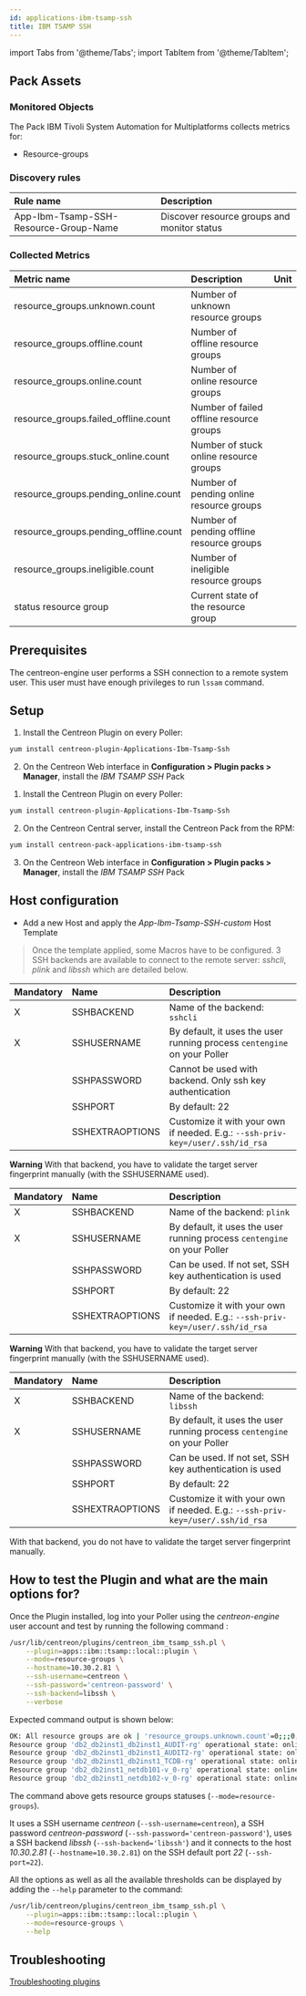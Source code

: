 ```yaml
---
id: applications-ibm-tsamp-ssh
title: IBM TSAMP SSH
---
```

import Tabs from '@theme/Tabs';
import TabItem from '@theme/TabItem';


## Pack Assets

### Monitored Objects

The Pack IBM Tivoli System Automation for Multiplatforms collects metrics for:
* Resource-groups

### Discovery rules

<Tabs groupId="sync">
<TabItem value="Services" label="Services">

| Rule name                             | Description                                 |
| :------------------------------------ | :------------------------------------------ |
| App-Ibm-Tsamp-SSH-Resource-Group-Name | Discover resource groups and monitor status |

</TabItem>
</Tabs>

### Collected Metrics

<Tabs groupId="sync">
<TabItem value="Resource-groups" label="Resource-groups">

| Metric name                           | Description                               | Unit  |
| :------------------------------------ | :---------------------------------------- | :---- |
| resource_groups.unknown.count         | Number of unknown resource groups         |       |
| resource_groups.offline.count         | Number of offline resource groups         |       |
| resource_groups.online.count          | Number of online resource groups          |       |
| resource_groups.failed_offline.count  | Number of failed offline resource groups  |       |
| resource_groups.stuck_online.count    | Number of stuck online resource groups    |       |
| resource_groups.pending_online.count  | Number of pending online resource groups  |       |
| resource_groups.pending_offline.count | Number of pending offline resource groups |       |
| resource_groups.ineligible.count      | Number of ineligible resource groups      |       |
| status resource group                 | Current state of the resource group       |       |

</TabItem>
</Tabs>

## Prerequisites

The centreon-engine user performs a SSH connection to a remote system user. This user must have enough privileges to run ```lssam``` command.

## Setup

<Tabs groupId="sync">
<TabItem value="Online License" label="Online License">

1. Install the Centreon Plugin on every Poller:

```bash
yum install centreon-plugin-Applications-Ibm-Tsamp-Ssh
```

2. On the Centreon Web interface in **Configuration > Plugin packs > Manager**, install the *IBM TSAMP SSH* Pack

</TabItem>
<TabItem value="Offline License" label="Offline License">

1. Install the Centreon Plugin on every Poller:

```bash
yum install centreon-plugin-Applications-Ibm-Tsamp-Ssh
```

2. On the Centreon Central server, install the Centreon Pack from the RPM:

```bash
yum install centreon-pack-applications-ibm-tsamp-ssh
```

3. On the Centreon Web interface in **Configuration > Plugin packs > Manager**, install the *IBM TSAMP SSH* Pack

</TabItem>
</Tabs>

## Host configuration

* Add a new Host and apply the *App-Ibm-Tsamp-SSH-custom* Host Template

> Once the template applied, some Macros have to be configured.
> 3 SSH backends are available to connect to the remote server: *sshcli*, *plink* and *libssh* which are detailed below.

<Tabs groupId="sync">
<TabItem value="sshcli backend" label="sshcli backend">

| Mandatory   | Name            | Description                                                                                 |
| :---------- | :-------------- | :------------------------------------------------------------------------------------------ |
| X           | SSHBACKEND      | Name of the backend: ```sshcli```                                                           |
| X           | SSHUSERNAME     | By default, it uses the user running process ```centengine``` on your Poller                |
|             | SSHPASSWORD     | Cannot be used with backend. Only ssh key authentication                                    |
|             | SSHPORT         | By default: 22                                                                              |
|             | SSHEXTRAOPTIONS | Customize it with your own if needed. E.g.: ```--ssh-priv-key=/user/.ssh/id_rsa```          |

**Warning** With that backend, you have to validate the target server fingerprint manually (with the SSHUSERNAME used).

</TabItem>
<TabItem value="plink backend" label="plink backend">

| Mandatory   | Name            | Description                                                                                 |
| :---------- | :-------------- | :------------------------------------------------------------------------------------------ |
| X           | SSHBACKEND      | Name of the backend: ```plink```                                                            |
| X           | SSHUSERNAME     | By default, it uses the user running process ```centengine``` on your Poller                |
|             | SSHPASSWORD     | Can be used. If not set, SSH key authentication is used                                     |
|             | SSHPORT         | By default: 22                                                                              |
|             | SSHEXTRAOPTIONS | Customize it with your own if needed. E.g.: ```--ssh-priv-key=/user/.ssh/id_rsa```          |

**Warning** With that backend, you have to validate the target server fingerprint manually (with the SSHUSERNAME used).

</TabItem>
<TabItem value="libssh backend (default)" label="libssh backend (default)">

| Mandatory   | Name            | Description                                                                                 |
| :---------- | :-------------- | :------------------------------------------------------------------------------------------ |
| X           | SSHBACKEND      | Name of the backend: ```libssh```                                                           |
| X           | SSHUSERNAME     | By default, it uses the user running process ```centengine``` on your Poller                |
|             | SSHPASSWORD     | Can be used. If not set, SSH key authentication is used                                     |
|             | SSHPORT         | By default: 22                                                                              |
|             | SSHEXTRAOPTIONS | Customize it with your own if needed. E.g.: ```--ssh-priv-key=/user/.ssh/id_rsa```          |

With that backend, you do not have to validate the target server fingerprint manually.

</TabItem>
</Tabs>

## How to test the Plugin and what are the main options for?

Once the Plugin installed, log into your Poller using the *centreon-engine* user account and test by running the following command :

```bash
/usr/lib/centreon/plugins/centreon_ibm_tsamp_ssh.pl \
    --plugin=apps::ibm::tsamp::local::plugin \
    --mode=resource-groups \
    --hostname=10.30.2.81 \
    --ssh-username=centreon \
    --ssh-password='centreon-password' \
    --ssh-backend=libssh \
    --verbose
```

Expected command output is shown below:

```bash
OK: All resource groups are ok | 'resource_groups.unknown.count'=0;;;0; 'resource_groups.offline.count'=0;;;0; 'resource_groups.online.count'=5;;;0; 'resource_groups.failed_offline.count'=0;;;0; 'resource_groups.stuck_online.count'=0;;;0; 'resource_groups.pending_online.count'=0;;;0; 'resource_groups.pending_offline.count'=0;;;0; 'resource_groups.ineligible.count'=0;;;0;
Resource group 'db2_db2inst1_db2inst1_AUDIT-rg' operational state: online [nominal: online]
Resource group 'db2_db2inst1_db2inst1_AUDIT2-rg' operational state: online [nominal: online]
Resource group 'db2_db2inst1_db2inst1_TCDB-rg' operational state: online [nominal: online]
Resource group 'db2_db2inst1_netdb101-v_0-rg' operational state: online [nominal: online]
Resource group 'db2_db2inst1_netdb102-v_0-rg' operational state: online [nominal: online]
```

The command above gets resource groups statuses (```--mode=resource-groups```).

It uses a SSH username _centreon_ (```--ssh-username=centreon```), a SSH password _centreon-password_ (```--ssh-password='centreon-password'```),
uses a SSH backend _libssh_ (```--ssh-backend='libssh'```) and it connects to the host _10.30.2.81_ (```--hostname=10.30.2.81```)
on the SSH default port _22_ (```--ssh-port=22```).

All the options as well as all the available thresholds can be displayed by adding the  ```--help```
parameter to the command:

```bash
/usr/lib/centreon/plugins/centreon_ibm_tsamp_ssh.pl \
    --plugin=apps::ibm::tsamp::local::plugin \
    --mode=resource-groups \
    --help
```

## Troubleshooting

[Troubleshooting plugins](../tutorials/troubleshooting-plugins.md#ssh-and-cli-checks)
